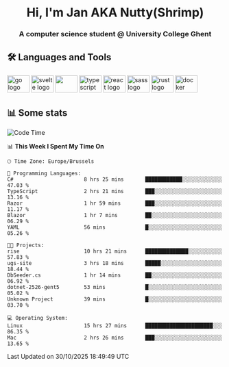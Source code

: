 <h1 align="center">Hi, I'm Jan AKA Nutty(Shrimp)</h1>
<h3 align="center">A computer science student @ University College Ghent</h3>

<h2 align="left">🛠️ Languages and Tools</h2>

###

<div align="left">
  <img src="https://cdn.jsdelivr.net/gh/devicons/devicon/icons/go/go-original.svg" height="40" width="52" alt="go logo"  />
  <img src="https://cdn.jsdelivr.net/gh/devicons/devicon@latest/icons/svelte/svelte-original.svg"  height="40" width="52" alt="svelte logo" />
  <img src="https://cdn.jsdelivr.net/gh/devicons/devicon@latest/icons/tailwindcss/tailwindcss-original.svg" height="40" width="52" />
  <img src="https://cdn.jsdelivr.net/gh/devicons/devicon/icons/typescript/typescript-original.svg" height="40" width="52" alt="typescript logo"  />
  <img src="https://cdn.jsdelivr.net/gh/devicons/devicon/icons/react/react-original.svg" height="40" width="52" alt="react logo"  />
  <img src="https://cdn.jsdelivr.net/gh/devicons/devicon/icons/sass/sass-original.svg" height="40" width="52" alt="sass logo"  />
  <img src="https://cdn.jsdelivr.net/gh/devicons/devicon@latest/icons/rust/rust-original.svg" height="40" width="52" alt="rust logo" />
  <img src="https://cdn.jsdelivr.net/gh/devicons/devicon/icons/docker/docker-original.svg" height="40" width="52" alt="docker logo"  />
</div>

<h2>📊 Some stats</h2>

<!--START_SECTION:waka-->
![Code Time](http://img.shields.io/badge/Code%20Time-6%2C416%20hrs%2038%20mins-blue)

📊 **This Week I Spent My Time On** 

```text
🕑︎ Time Zone: Europe/Brussels

💬 Programming Languages: 
C#                       8 hrs 25 mins       ████████████░░░░░░░░░░░░░   47.03 % 
TypeScript               2 hrs 21 mins       ███░░░░░░░░░░░░░░░░░░░░░░   13.16 % 
Razor                    1 hr 59 mins        ███░░░░░░░░░░░░░░░░░░░░░░   11.17 % 
Blazor                   1 hr 7 mins         ██░░░░░░░░░░░░░░░░░░░░░░░   06.29 % 
YAML                     56 mins             █░░░░░░░░░░░░░░░░░░░░░░░░   05.26 % 

🐱‍💻 Projects: 
rise                     10 hrs 21 mins      ██████████████░░░░░░░░░░░   57.83 % 
ugs-site                 3 hrs 18 mins       █████░░░░░░░░░░░░░░░░░░░░   18.44 % 
DbSeeder.cs              1 hr 14 mins        ██░░░░░░░░░░░░░░░░░░░░░░░   06.92 % 
dotnet-2526-gent5        53 mins             █░░░░░░░░░░░░░░░░░░░░░░░░   05.02 % 
Unknown Project          39 mins             █░░░░░░░░░░░░░░░░░░░░░░░░   03.70 % 

💻 Operating System: 
Linux                    15 hrs 27 mins      ██████████████████████░░░   86.35 % 
Mac                      2 hrs 26 mins       ███░░░░░░░░░░░░░░░░░░░░░░   13.65 % 
```


 Last Updated on 30/10/2025 18:49:49 UTC
<!--END_SECTION:waka-->
